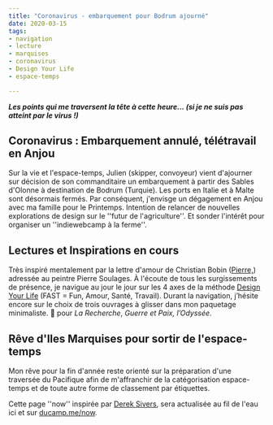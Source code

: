 ```yaml
---
title: "Coronavirus - embarquement pour Bodrum ajourné" 
date: 2020-03-15
tags:
- navigation
- lecture
- marquises
- coronavirus
- Design Your Life
- espace-temps

---
```

**_Les points qui me traversent la tête à cette heure... (si je ne suis pas atteint par le virus !)_**

## Coronavirus : Embarquement annulé, télétravail en Anjou 

Sur la vie et l'espace-temps, Julien (skipper, convoyeur) vient d'ajourner sur décision de son commanditaire un embarquement à partir des Sables d'Olonne à destination de Bodrum (Turquie). Les ports en Italie et à Malte sont désormais fermés. Par conséquent, j'envisge un dégagement en Anjou avec ma famille pour le Printemps. Intention de relancer de nouvelles explorations de design sur le ''futur de l'agriculture''. Et sonder l'intérêt pour organiser un ''indiewebcamp à la ferme''.

## Lectures et Inspirations en cours

Très inspiré mentalement par la lettre d'amour de Christian Bobin ([Pierre,](https://www.babelio.com/livres/Bobin-Pierre/1157433)) adressée au peintre Pierre Soulages. À l'écoute de tous les surgissements de présence, je navigue au jour le jour sur les 4 axes de la méthode [Design Your Life](https://ducamp.me/DYL) (FAST = Fun, Amour, Santé, Travail). Durant la navigation, j’hésite encore sur le choix de trois ouvrages à glisser dans mon paquetage minimaliste. 🤔 pour _La Recherche_, _Guerre et Paix, l’Odyssée_.

## Rêve d'Iles Marquises pour sortir de l'espace-temps

Mon rêve pour la fin d'année reste orienté sur la préparation d'une traversée du Pacifique afin de m'affranchir de la catégorisation espace-temps et de toute autre forme de classement par étiquettes.

Cette page ''now'' inspirée par [Derek Sivers](https://ducamp.me/maintenant), sera actualisée au fil de l'eau ici et sur [ducamp.me/now](https://ducamp.me/now).
